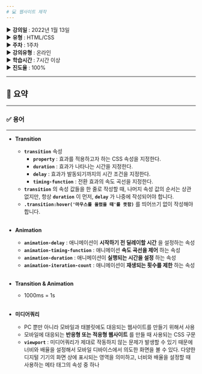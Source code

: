 ```yaml
---
# 💻 웹사이트 제작
---
```


▶ **강의일** : 2022년 1월 13일  
▶ **유형** : HTML/CSS  
▶ **주차** : 1주차  
▶ **강의유형** : 온라인  
▶ **학습시간** : 7시간 이상  
▶ **진도율** : 100%  

---
## 📖 요약
---

### ✅ 용어
---
- **Transition**
    - **`transition`** 속성
        - **`property`** : 효과를 적용하고자 하는 CSS 속성을 지정한다.
        - **`duration`** : 효과가 나타나는 시간을 지정한다.
        - **`delay`** : 효과가 발동되기까지의 시간 조건을 지정한다.
        - **`timing-function`** : 전환 효과의 속도 곡선을 지정한다.
    - **`transition`** 의 속성 값들을 한 줄로 작성할 때, 나머지 속성 값의 순서는 상관 없지만, 항상 **`duration`** 이 먼저, **`delay`** 가 나중에 작성되어야 합니다.
    - **`.transition:hover('마우스를 올렸을 때'를 뜻함)`** 를 띄어쓰기 없이 작성해야 합니다.<br/><br/>


- **Animation**
    - **`animation-delay`** : 애니메이션이 **시작하기 전 딜레이할 시간** 을 설정하는 속성
    - **`animation-timing-function`** : 애니메이션 **속도 곡선을 제어** 하는 속성
    - **`animation-duration`** : 애니메이션이 **실행되는 시간을 설정** 하는 속성
    - **`animation-iteration-count`** : 애니메이션이 **재생되는 횟수를 제한** 하는 속성<br/><br/>


- **Transition & Animation**
    - 1000ms = 1s<br/><br/>


- **미디어쿼리**
    - PC 뿐만 아니라 모바일과 태블릿에도 대응되는 웹사이트를 만들기 위해서 사용
    - 모바일에 대응되는 **반응형 또는 적응형 웹사이트** 를 만들 때 사용되는 CSS 구문
    - **`viewport`** : 미디어쿼리가 제대로 작동하지 않는 문제가 발생할 수 있기 때문에 너비와 배율을 설정해서 모바일 디바이스에서 의도한 화면을 볼 수 있다. 다양한 디지털 기기의 화면 상에 표시되는 영역을 의미하고, 너비와 배율을 설정할 때 사용하는 메타 태그의 속성 중 하나
